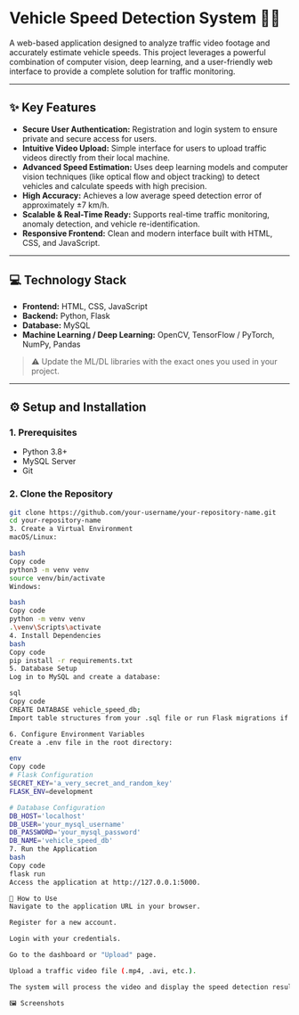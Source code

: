 # Vehicle Speed Detection System 🚗💨

A web-based application designed to analyze traffic video footage and accurately estimate vehicle speeds. This project leverages a powerful combination of computer vision, deep learning, and a user-friendly web interface to provide a complete solution for traffic monitoring.

---

## ✨ Key Features

- **Secure User Authentication:** Registration and login system to ensure private and secure access for users.  
- **Intuitive Video Upload:** Simple interface for users to upload traffic videos directly from their local machine.  
- **Advanced Speed Estimation:** Uses deep learning models and computer vision techniques (like optical flow and object tracking) to detect vehicles and calculate speeds with high precision.  
- **High Accuracy:** Achieves a low average speed detection error of approximately ±7 km/h.  
- **Scalable & Real-Time Ready:** Supports real-time traffic monitoring, anomaly detection, and vehicle re-identification.  
- **Responsive Frontend:** Clean and modern interface built with HTML, CSS, and JavaScript.  

---

## 💻 Technology Stack

- **Frontend:** HTML, CSS, JavaScript  
- **Backend:** Python, Flask  
- **Database:** MySQL  
- **Machine Learning / Deep Learning:** OpenCV, TensorFlow / PyTorch, NumPy, Pandas  

> ⚠️ Update the ML/DL libraries with the exact ones you used in your project.

---

## ⚙️ Setup and Installation

### 1. Prerequisites

- Python 3.8+  
- MySQL Server  
- Git  

### 2. Clone the Repository

```bash
git clone https://github.com/your-username/your-repository-name.git
cd your-repository-name
3. Create a Virtual Environment
macOS/Linux:

bash
Copy code
python3 -m venv venv
source venv/bin/activate
Windows:

bash
Copy code
python -m venv venv
.\venv\Scripts\activate
4. Install Dependencies
bash
Copy code
pip install -r requirements.txt
5. Database Setup
Log in to MySQL and create a database:

sql
Copy code
CREATE DATABASE vehicle_speed_db;
Import table structures from your .sql file or run Flask migrations if configured.

6. Configure Environment Variables
Create a .env file in the root directory:

env
Copy code
# Flask Configuration
SECRET_KEY='a_very_secret_and_random_key'
FLASK_ENV=development

# Database Configuration
DB_HOST='localhost'
DB_USER='your_mysql_username'
DB_PASSWORD='your_mysql_password'
DB_NAME='vehicle_speed_db'
7. Run the Application
bash
Copy code
flask run
Access the application at http://127.0.0.1:5000.

🚀 How to Use
Navigate to the application URL in your browser.

Register for a new account.

Login with your credentials.

Go to the dashboard or "Upload" page.

Upload a traffic video file (.mp4, .avi, etc.).

The system will process the video and display the speed detection results.

🖼️ Screenshots






